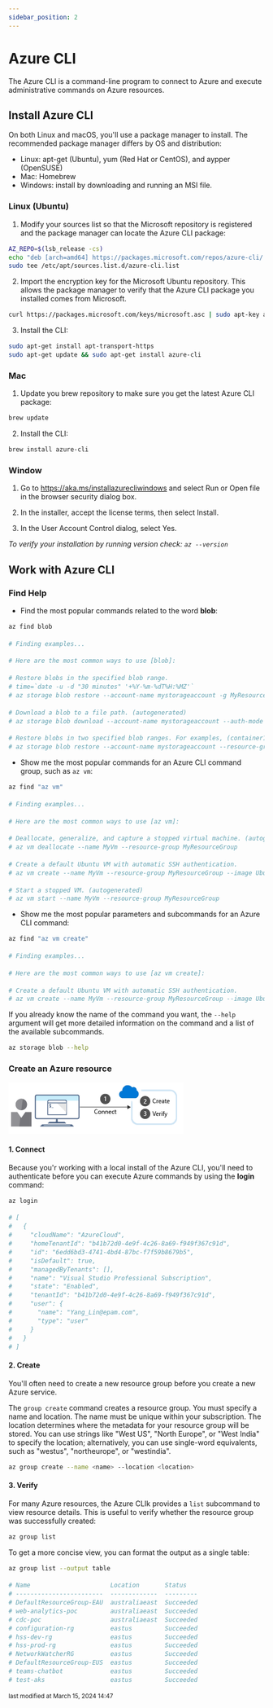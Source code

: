 ```yaml
---
sidebar_position: 2
---
```

    
# Azure CLI

The Azure CLI is a command-line program to connect to Azure and execute administrative commands on Azure resources.

## Install Azure CLI

On both Linux and macOS, you'll use a package manager to install. The recommended package manager differs by OS and distribution:

- Linux: apt-get (Ubuntu), yum (Red Hat or CentOS), and aypper (OpenSUSE)
- Mac: Homebrew
- Windows: install by downloading and running an MSI file.

### Linux (Ubuntu)

1. Modify your sources list so that the Microsoft repository is registered and the package manager can locate the Azure CLI package:

```bash
AZ_REPO=$(lsb_release -cs)
echo "deb [arch=amd64] https://packages.microsoft.com/repos/azure-cli/ $AZ_REPO main" | \
sudo tee /etc/apt/sources.list.d/azure-cli.list
```

2. Import the encryption key for the Microsoft Ubuntu repository. This allows the package manager to verify that the Azure CLI package you installed comes from Microsoft.

```bash
curl https://packages.microsoft.com/keys/microsoft.asc | sudo apt-key add -
```

3. Install the CLI:
   
```bash
sudo apt-get install apt-transport-https
sudo apt-get update && sudo apt-get install azure-cli
```

### Mac

1. Update you brew repository to make sure you get the latest Azure CLI package:

```bash
brew update
```

2. Install the CLI:

```bash
brew install azure-cli
```

### Window

1. Go to https://aka.ms/installazurecliwindows and select Run or Open file in the browser security dialog box.

2. In the installer, accept the license terms, then select Install.

3. In the User Account Control dialog, select Yes.

_To verify your installation by running version check: `az --version`_

## Work with Azure CLI

### Find Help

- Find the most popular commands related to the word **blob**:

```bash
az find blob

# Finding examples...

# Here are the most common ways to use [blob]: 

# Restore blobs in the specified blob range.
# time=`date -u -d "30 minutes" '+%Y-%m-%dT%H:%MZ'`
# az storage blob restore --account-name mystorageaccount -g MyResourceGroup -t $time -r container0/blob1 container0/blob2

# Download a blob to a file path. (autogenerated)
# az storage blob download --account-name mystorageaccount --auth-mode login --container-name mycontainer --file /path/to/file --name MyBlob

# Restore blobs in two specified blob ranges. For examples, (container1/blob1, container2/blob2) and (container2/blob3..container2/blob4).
# az storage blob restore --account-name mystorageaccount --resource-group MyResourceGroup --time-to-restore 2020-02-27T03:59:59Z --blob-range container1/blob1 container2/blob2 --blob-range container2/blob3 container2/blob4
```

- Show me the most popular commands for an Azure CLI command group, such as `az vm`:

```bash
az find "az vm"

# Finding examples...

# Here are the most common ways to use [az vm]: 

# Deallocate, generalize, and capture a stopped virtual machine. (autogenerated)
# az vm deallocate --name MyVm --resource-group MyResourceGroup

# Create a default Ubuntu VM with automatic SSH authentication.
# az vm create --name MyVm --resource-group MyResourceGroup --image UbuntuLTS

# Start a stopped VM. (autogenerated)
# az vm start --name MyVm --resource-group MyResourceGroup
```

- Show me the most popular parameters and subcommands for an Azure CLI command:

```bash
az find "az vm create"

# Finding examples...

# Here are the most common ways to use [az vm create]: 

# Create a default Ubuntu VM with automatic SSH authentication.
# az vm create --name MyVm --resource-group MyResourceGroup --image UbuntuLTS
```

If you already know the name of the command you want, the `--help` argument will get more detailed information on the command and a list of the available subcommands.

```bash
az storage blob --help
```

### Create an Azure resource

![create a resource](./assets/create-resources-overview.png)

#### 1. Connect

Because you'r working with a local install of the Azure CLI, you'll need to authenticate before you can execute Azure commands by using the **login** command:

```bash
az login

# [
#   {
#     "cloudName": "AzureCloud",
#     "homeTenantId": "b41b72d0-4e9f-4c26-8a69-f949f367c91d",
#     "id": "6edd6bd3-4741-4bd4-87bc-f7f59b8679b5",
#     "isDefault": true,
#     "managedByTenants": [],
#     "name": "Visual Studio Professional Subscription",
#     "state": "Enabled",
#     "tenantId": "b41b72d0-4e9f-4c26-8a69-f949f367c91d",
#     "user": {
#       "name": "Yang_Lin@epam.com",
#       "type": "user"
#     }
#   }
# ]
```

#### 2. Create

You'll often need to create a new resource group before you create a new Azure service.

The `group create` command creates a resource group. You must specify a name and location. The name must be unique within your subscription. The location determines where the metadata for your resource group will be stored. You can use strings like "West US", "North Europe", or "West India" to specify the location; alternatively, you can use single-word equivalents, such as "westus", "northeurope", or "westindia".

```bash
az group create --name <name> --location <location>
```

#### 3. Verify

For many Azure resources, the Azure CLIk provides a `list` subcommand to view resource details. This is useful to verify whether the resource group was successfully created:

```bash
az group list
```

To get a more concise view, you can format the output as a single table:

```bash
az group list --output table

# Name                      Location       Status
# ------------------------  -------------  ---------
# DefaultResourceGroup-EAU  australiaeast  Succeeded
# web-analytics-poc         australiaeast  Succeeded
# cdc-poc                   australiaeast  Succeeded
# configuration-rg          eastus         Succeeded
# hss-dev-rg                eastus         Succeeded
# hss-prod-rg               eastus         Succeeded
# NetworkWatcherRG          eastus         Succeeded
# DefaultResourceGroup-EUS  eastus         Succeeded
# teams-chatbot             eastus         Succeeded
# test-aks                  eastus         Succeeded
```

<div style={{textAlign: 'right'}}><small style={{color: 'grey'}}>last modified at March 15, 2024 14:47</small></div>
      